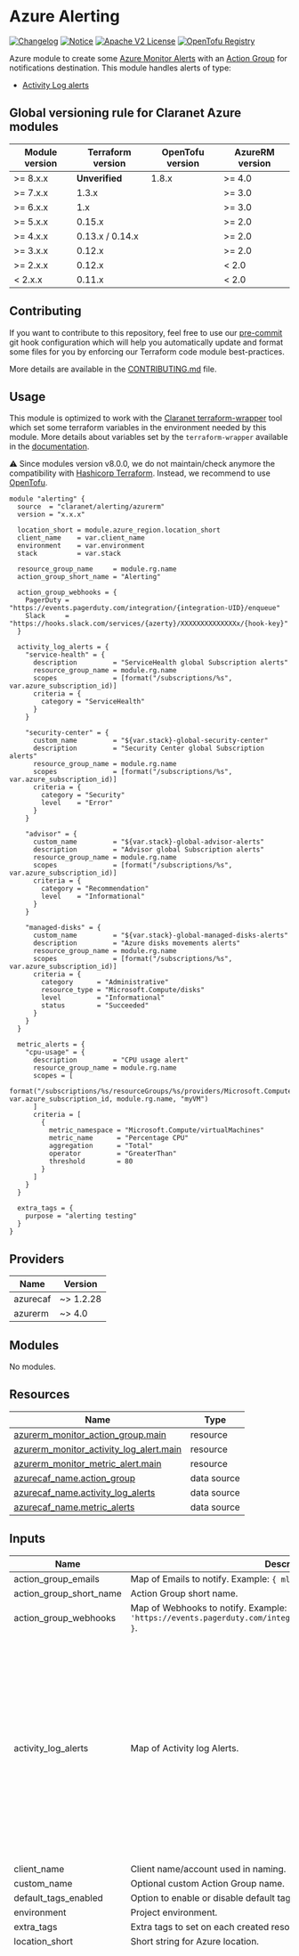 # Azure Alerting
[![Changelog](https://img.shields.io/badge/changelog-release-green.svg)](CHANGELOG.md) [![Notice](https://img.shields.io/badge/notice-copyright-blue.svg)](NOTICE) [![Apache V2 License](https://img.shields.io/badge/license-Apache%20V2-orange.svg)](LICENSE) [![OpenTofu Registry](https://img.shields.io/badge/opentofu-registry-yellow.svg)](https://search.opentofu.org/module/claranet/alerting/azurerm/)

Azure module to create some [Azure Monitor Alerts](https://docs.microsoft.com/en-us/azure/azure-monitor/platform/alerts-overview)
with an [Action Group](https://docs.microsoft.com/en-us/azure/azure-monitor/platform/action-groups) for notifications destination.
This module handles alerts of type:
  - [Activity Log alerts](https://docs.microsoft.com/en-us/azure/azure-monitor/platform/alerts-activity-log)

<!-- BEGIN_TF_DOCS -->
## Global versioning rule for Claranet Azure modules

| Module version | Terraform version | OpenTofu version | AzureRM version |
| -------------- | ----------------- | ---------------- | --------------- |
| >= 8.x.x       | **Unverified**    | 1.8.x            | >= 4.0          |
| >= 7.x.x       | 1.3.x             |                  | >= 3.0          |
| >= 6.x.x       | 1.x               |                  | >= 3.0          |
| >= 5.x.x       | 0.15.x            |                  | >= 2.0          |
| >= 4.x.x       | 0.13.x / 0.14.x   |                  | >= 2.0          |
| >= 3.x.x       | 0.12.x            |                  | >= 2.0          |
| >= 2.x.x       | 0.12.x            |                  | < 2.0           |
| <  2.x.x       | 0.11.x            |                  | < 2.0           |

## Contributing

If you want to contribute to this repository, feel free to use our [pre-commit](https://pre-commit.com/) git hook configuration
which will help you automatically update and format some files for you by enforcing our Terraform code module best-practices.

More details are available in the [CONTRIBUTING.md](./CONTRIBUTING.md#pull-request-process) file.

## Usage

This module is optimized to work with the [Claranet terraform-wrapper](https://github.com/claranet/terraform-wrapper) tool
which set some terraform variables in the environment needed by this module.
More details about variables set by the `terraform-wrapper` available in the [documentation](https://github.com/claranet/terraform-wrapper#environment).

⚠️ Since modules version v8.0.0, we do not maintain/check anymore the compatibility with
[Hashicorp Terraform](https://github.com/hashicorp/terraform/). Instead, we recommend to use [OpenTofu](https://github.com/opentofu/opentofu/).

```hcl
module "alerting" {
  source  = "claranet/alerting/azurerm"
  version = "x.x.x"

  location_short = module.azure_region.location_short
  client_name    = var.client_name
  environment    = var.environment
  stack          = var.stack

  resource_group_name     = module.rg.name
  action_group_short_name = "Alerting"

  action_group_webhooks = {
    PagerDuty = "https://events.pagerduty.com/integration/{integration-UID}/enqueue"
    Slack     = "https://hooks.slack.com/services/{azerty}/XXXXXXXXXXXXXXx/{hook-key}"
  }

  activity_log_alerts = {
    "service-health" = {
      description         = "ServiceHealth global Subscription alerts"
      resource_group_name = module.rg.name
      scopes              = [format("/subscriptions/%s", var.azure_subscription_id)]
      criteria = {
        category = "ServiceHealth"
      }
    }

    "security-center" = {
      custom_name         = "${var.stack}-global-security-center"
      description         = "Security Center global Subscription alerts"
      resource_group_name = module.rg.name
      scopes              = [format("/subscriptions/%s", var.azure_subscription_id)]
      criteria = {
        category = "Security"
        level    = "Error"
      }
    }

    "advisor" = {
      custom_name         = "${var.stack}-global-advisor-alerts"
      description         = "Advisor global Subscription alerts"
      resource_group_name = module.rg.name
      scopes              = [format("/subscriptions/%s", var.azure_subscription_id)]
      criteria = {
        category = "Recommendation"
        level    = "Informational"
      }
    }

    "managed-disks" = {
      custom_name         = "${var.stack}-global-managed-disks-alerts"
      description         = "Azure disks movements alerts"
      resource_group_name = module.rg.name
      scopes              = [format("/subscriptions/%s", var.azure_subscription_id)]
      criteria = {
        category      = "Administrative"
        resource_type = "Microsoft.Compute/disks"
        level         = "Informational"
        status        = "Succeeded"
      }
    }
  }

  metric_alerts = {
    "cpu-usage" = {
      description         = "CPU usage alert"
      resource_group_name = module.rg.name
      scopes = [
        format("/subscriptions/%s/resourceGroups/%s/providers/Microsoft.Compute/virtualMachines/%s", var.azure_subscription_id, module.rg.name, "myVM")
      ]
      criteria = [
        {
          metric_namespace = "Microsoft.Compute/virtualMachines"
          metric_name      = "Percentage CPU"
          aggregation      = "Total"
          operator         = "GreaterThan"
          threshold        = 80
        }
      ]
    }
  }

  extra_tags = {
    purpose = "alerting testing"
  }
}
```

## Providers

| Name | Version |
|------|---------|
| azurecaf | ~> 1.2.28 |
| azurerm | ~> 4.0 |

## Modules

No modules.

## Resources

| Name | Type |
|------|------|
| [azurerm_monitor_action_group.main](https://registry.terraform.io/providers/hashicorp/azurerm/latest/docs/resources/monitor_action_group) | resource |
| [azurerm_monitor_activity_log_alert.main](https://registry.terraform.io/providers/hashicorp/azurerm/latest/docs/resources/monitor_activity_log_alert) | resource |
| [azurerm_monitor_metric_alert.main](https://registry.terraform.io/providers/hashicorp/azurerm/latest/docs/resources/monitor_metric_alert) | resource |
| [azurecaf_name.action_group](https://registry.terraform.io/providers/claranet/azurecaf/latest/docs/data-sources/name) | data source |
| [azurecaf_name.activity_log_alerts](https://registry.terraform.io/providers/claranet/azurecaf/latest/docs/data-sources/name) | data source |
| [azurecaf_name.metric_alerts](https://registry.terraform.io/providers/claranet/azurecaf/latest/docs/data-sources/name) | data source |

## Inputs

| Name | Description | Type | Default | Required |
|------|-------------|------|---------|:--------:|
| action\_group\_emails | Map of Emails to notify. Example: `{ ml-devops = devops@contoso.com }`. | `map(string)` | `{}` | no |
| action\_group\_short\_name | Action Group short name. | `string` | n/a | yes |
| action\_group\_webhooks | Map of Webhooks to notify. Example: `{ PagerDuty = 'https://events.pagerduty.com/integration/abcdefgh12345azerty/enqueue' }`. | `map(string)` | `{}` | no |
| activity\_log\_alerts | Map of Activity log Alerts. | <pre>map(object({<br/>    description         = optional(string)<br/>    custom_name         = optional(string)<br/>    resource_group_name = optional(string)<br/>    scopes              = list(string)<br/>    criteria = object({<br/>      operation_name = optional(string)<br/>      category       = optional(string, "Recommendation")<br/>      level          = optional(string, "Error")<br/>      status         = optional(string)<br/><br/>      resource_provider = optional(string)<br/>      resource_type     = optional(string)<br/>      resource_group    = optional(string)<br/>      resource_id       = optional(string)<br/>    })<br/>  }))</pre> | `{}` | no |
| client\_name | Client name/account used in naming. | `string` | n/a | yes |
| custom\_name | Optional custom Action Group name. | `string` | `null` | no |
| default\_tags\_enabled | Option to enable or disable default tags. | `bool` | `true` | no |
| environment | Project environment. | `string` | n/a | yes |
| extra\_tags | Extra tags to set on each created resource. | `map(string)` | `{}` | no |
| location\_short | Short string for Azure location. | `string` | n/a | yes |
| metric\_alerts | Map of metric Alerts configuration. | <pre>map(object({<br/>    custom_name              = optional(string, null)<br/>    description              = optional(string, null)<br/>    resource_group_name      = optional(string)<br/>    scopes                   = optional(list(string), [])<br/>    enabled                  = optional(bool, true)<br/>    auto_mitigate            = optional(bool, true)<br/>    severity                 = optional(number, 3)<br/>    frequency                = optional(string, "PT5M")<br/>    window_size              = optional(string, "PT5M")<br/>    target_resource_type     = optional(string, null)<br/>    target_resource_location = optional(string, null)<br/><br/>    tags = optional(map(string), {})<br/><br/>    criteria = optional(list(object({<br/>      metric_namespace       = string<br/>      metric_name            = string<br/>      aggregation            = string<br/>      operator               = string<br/>      threshold              = number<br/>      skip_metric_validation = optional(bool, false)<br/>      dimension = optional(list(object({<br/>        name     = string<br/>        operator = optional(string, "Include")<br/>        values   = list(string)<br/>      })), [])<br/>    })), [])<br/><br/>    dynamic_criteria = optional(list(object({<br/>      metric_namespace         = string<br/>      metric_name              = string<br/>      aggregation              = string<br/>      operator                 = string<br/>      alert_sensitivity        = optional(string, "Medium")<br/>      evaluation_total_count   = optional(number, 4)<br/>      evaluation_failure_count = optional(number, 4)<br/>      ignore_data_before       = optional(string)<br/>      skip_metric_validation   = optional(bool, false)<br/>      dimension = optional(list(object({<br/>        name     = string<br/>        operator = optional(string, "Include")<br/>        values   = list(string)<br/>      })), [])<br/>    })), [])<br/><br/>    application_insights_web_test_location_availability_criteria = optional(object({<br/>      web_test_id           = string<br/>      component_id          = string<br/>      failed_location_count = number<br/>    }), null)<br/>  }))</pre> | `{}` | no |
| monitor\_location | Azure Activity Log alert location. | `string` | `"global"` | no |
| name\_prefix | Optional prefix for the generated name. | `string` | `""` | no |
| name\_suffix | Optional suffix for the generated name. | `string` | `""` | no |
| resource\_group\_name | Resource group name. | `string` | n/a | yes |
| service\_health | A block supports the following: `events`, `locations` and `services`. [Documentation](https://registry.terraform.io/providers/hashicorp/azurerm/latest/docs/resources/monitor_activity_log_alert). | <pre>object({<br/>    events    = optional(list(string), ["Incident"])<br/>    locations = optional(list(string), ["Global"])<br/>    services  = optional(list(string))<br/>  })</pre> | `null` | no |
| stack | Project stack name. | `string` | n/a | yes |

## Outputs

| Name | Description |
|------|-------------|
| id | Notification Action Group ID. |
| name | Notification Action Group name. |
| resource | Notification Action Group resource object. |
| resource\_activity\_log\_alerts | Activity log alerts resource objects. |
| resource\_metric\_alerts | Metric alerts resource objects. |
<!-- END_TF_DOCS -->
## Related documentation

Microsoft Azure documentation:
  - [Activity Log alerts](https://docs.microsoft.com/en-us/azure/azure-monitor/platform/alerts-activity-log)
  - [Activity Log view](https://docs.microsoft.com/en-us/azure/azure-monitor/platform/activity-log-view#azure-portal)
  - [Activity Log PagerDuty](https://docs.microsoft.com/en-us/azure/service-health/service-health-alert-webhook-pagerduty)

## Github issues

~~Additional fields for Service Health (Regions and Services): [https://github.com/terraform-providers/terraform-provider-azurerm/issues/2996](https://github.com/terraform-providers/terraform-provider-azurerm/issues/2996)~~

This is fixed now with AzureRM provider `v2.56.0`: [`azurerm_monitor_activity_log_alert` - support for `service_health` (#10978)](https://github.com/terraform-providers/terraform-provider-azurerm/blob/master/CHANGELOG.md#2560-april-15-2021)
